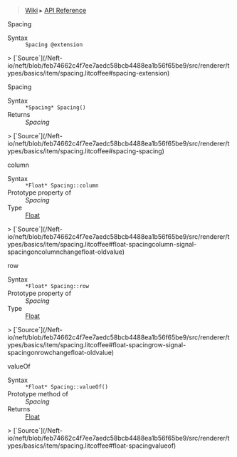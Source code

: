 > [Wiki](Home) ▸ [API Reference](API-Reference)

Spacing
<dl><dt>Syntax</dt><dd><code>Spacing @extension</code></dd></dl>
> [`Source`](/Neft-io/neft/blob/feb74662c4f7ee7aedc58bcb4488ea1b56f65be9/src/renderer/types/basics/item/spacing.litcoffee#spacing-extension)

Spacing
<dl><dt>Syntax</dt><dd><code>&#x2A;Spacing&#x2A; Spacing()</code></dd><dt>Returns</dt><dd><i>Spacing</i></dd></dl>
> [`Source`](/Neft-io/neft/blob/feb74662c4f7ee7aedc58bcb4488ea1b56f65be9/src/renderer/types/basics/item/spacing.litcoffee#spacing-spacing)

column
<dl><dt>Syntax</dt><dd><code>&#x2A;Float&#x2A; Spacing::column</code></dd><dt>Prototype property of</dt><dd><i>Spacing</i></dd><dt>Type</dt><dd><a href="/Neft-io/neft/wiki/Utils-API.md#boolean-isfloatany-value">Float</a></dd></dl>
> [`Source`](/Neft-io/neft/blob/feb74662c4f7ee7aedc58bcb4488ea1b56f65be9/src/renderer/types/basics/item/spacing.litcoffee#float-spacingcolumn-signal-spacingoncolumnchangefloat-oldvalue)

row
<dl><dt>Syntax</dt><dd><code>&#x2A;Float&#x2A; Spacing::row</code></dd><dt>Prototype property of</dt><dd><i>Spacing</i></dd><dt>Type</dt><dd><a href="/Neft-io/neft/wiki/Utils-API.md#boolean-isfloatany-value">Float</a></dd></dl>
> [`Source`](/Neft-io/neft/blob/feb74662c4f7ee7aedc58bcb4488ea1b56f65be9/src/renderer/types/basics/item/spacing.litcoffee#float-spacingrow-signal-spacingonrowchangefloat-oldvalue)

valueOf
<dl><dt>Syntax</dt><dd><code>&#x2A;Float&#x2A; Spacing::valueOf()</code></dd><dt>Prototype method of</dt><dd><i>Spacing</i></dd><dt>Returns</dt><dd><a href="/Neft-io/neft/wiki/Utils-API.md#boolean-isfloatany-value">Float</a></dd></dl>
> [`Source`](/Neft-io/neft/blob/feb74662c4f7ee7aedc58bcb4488ea1b56f65be9/src/renderer/types/basics/item/spacing.litcoffee#float-spacingvalueof)

